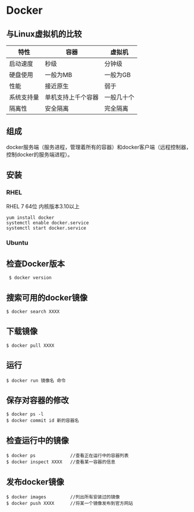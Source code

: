 # Docker
## 与Linux虚拟机的比较
| 特性 | 容器 | 虚拟机 |
|----|----|-----|
| 启动速度 | 秒级 | 分钟级 |
| 硬盘使用 | 一般为MB | 一般为GB |
| 性能 | 接近原生 | 弱于 |
| 系统支持量 | 单机支持上千个容器 | 一般几十个 |
| 隔离性 | 安全隔离 | 完全隔离 |
## 组成
docker服务端（服务进程，管理着所有的容器）和docker客户端（远程控制器，控制docker的服务端进程）。
## 安装
### RHEL
RHEL 7 64位 内核版本3.10以上

    yum install docker
    systemctl enable docker.service
    systemctl start docker.service
### Ubuntu
## 检查Docker版本
     $ docker version
## 搜索可用的docker镜像
    $ docker search XXXX
## 下载镜像
    $ docker pull XXXX
## 运行
    $ docker run 镜像名 命令
## 保存对容器的修改

    $ docker ps -l
    $ docker commit id 新的容器名
## 检查运行中的镜像
    $ docker ps             //查看正在运行中的容器列表
    $ docker inspect XXXX   //查看某一容器的信息
## 发布docker镜像
    $ docker images         //列出所有安装过的镜像
    $ docker push XXXX      //将某一个镜像发布到官方网站